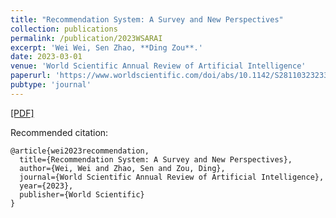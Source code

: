 ```yaml
---
title: "Recommendation System: A Survey and New Perspectives"
collection: publications
permalink: /publication/2023WSARAI
excerpt: 'Wei Wei, Sen Zhao, **Ding Zou**.'
date: 2023-03-01
venue: 'World Scientific Annual Review of Artificial Intelligence'
paperurl: 'https://www.worldscientific.com/doi/abs/10.1142/S2811032323300013'
pubtype: 'journal'
---
```

[\[PDF\]](https://www.worldscientific.com/doi/abs/10.1142/S2811032323300013)

Recommended citation:
```
@article{wei2023recommendation,
  title={Recommendation System: A Survey and New Perspectives},
  author={Wei, Wei and Zhao, Sen and Zou, Ding},
  journal={World Scientific Annual Review of Artificial Intelligence},
  year={2023},
  publisher={World Scientific}
}
```
